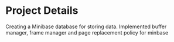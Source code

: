 # Project Details
Creating a Minibase database for storing data.
Implemented buffer manager, frame manager and page replacement policy for minbase
